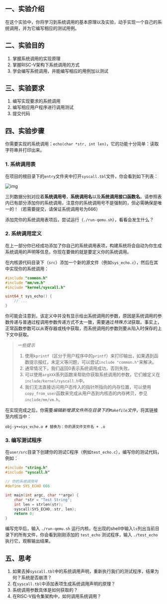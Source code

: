 ## 一、实验介绍

在这个实验中，你将学习到系统调用的基本原理以及实验，动手实现一个自己的系统调用，并为它编写相应的测试用例。

## 二、实验目的

1. 掌握系统调用的实现原理
2. 掌握RISC-V架构下系统调用的方式
3. 学会编写系统调用，并能编写相应的用例加以测试

## 三、实验要求

1. 编写实现要求的系统调用
2. 编写相应用户程序进行调用测试
3. 提交代码

## 四、实验步骤

你需要实现的系统调用：`echo(char *str, int len)`，它的功能十分简单：读取字符串并打印出来。

### 1. 系统调用表

在项目的根目录下的`entry`文件夹中打开`syscall.tbl`文件，你会看到如下列表：

![img](https://hdu-tmp.oss-cn-hangzhou.aliyuncs.com/images/uploads/2023-05-25/MIWNjren9V.png)



三列数据分别对应着**系统调用号**，**系统调用名**以及**系统调用接口函数名**。请参照表内已有部分添加你的系统调用，注意你的系统调用号不是强制的，但必需确保是唯一的！（若需要提交，请保证系统调用号为666）

添加完你的系统调用表项后，尝试运行（`./run-qemu.sh`），看看会发生什么？

### 2. 系统调用定义

在上一部分你已经成功添加了你自己的系统调用表项，构建系统将会自动为你生成系统调用的声明等信息，你现在要做的就是要定义你的系统调用。

在内核源代码目录下（`src`）添加一个新的源文件（例如`sys_echo.c`），然后在其中实现你的系统调用：

```c
#include "common.h"
#include "mm/vm.h"
#include "kernel/syscall.h"

uint64_t sys_echo() {
	// ...
}
```

你可能会注意到，该定义中并没有显示给出系统调用的参数，原因是系统调用的参数传递与普通过程调用参数传递方式不太一致，需要通过*特殊方法*获取。事实上，正常函数参数可以从寄存器或栈中获取，而系统调用的参数则要从陷入时保存的上下文中获取。

> *一些提示*
>
> 1. 使用`kprintf`（区分于用户程序中的`printf`）来打印输出，如果遇到函数提示报红，未定义等问题，可以尝试`include "common.h"`来解决。
> 2. 通常情况下，我们返回0表示系统调用成功，否则失败。
> 3. 可以使用`argXXX`系列函数来帮助你获取系统调用的参数，它们被定义在`include/kernel/syscall.h`中。
> 4. 我们无法直接访问用户态传入的指针所指向的内存位置，可以使用`copy_from_user`函数来完成从用户态到内核态的内存拷贝，参见`include/mm/vm.h`。

在实现完成之后，你需要*编辑新增源文件所在目录下的`Makefile`文件*，将其链接至内核当中：

```shell
obj-y+=sys_echo.o # 替换为：你的源文件文件名 + .o
```

### 3. 编写测试程序

在`user/src`目录下创建你的测试C程序（例如`test_echo.c`），编写你的测试代码，例如：

```c
#include "string.h"
#include "syscall.h"

// 你的系统调用号
#define SYS_ECHO 666

int main(int argc, char **argv) {
	char *str = "Test String";
    int len = strlen(str);
    syscall(SYS_ECHO, str, len);
    return 0; 
}
```

编写完毕后，输入 `./run-qemu.sh` 运行内核，在出现的shell中输入`ls`列出当前目录下的所有文件，你会看到刚刚添加的 `test_echo` 测试程序，输入 `./test_echo` 执行它，观察输出结果。

## 五、思考

1. 如果去掉`syscall.tbl`中的系统调用声明，重新执行我们的测试程序，结果为何？系统是否崩溃？
2. 在`syscall.tbl`中添加表项生成系统调用声明的原理？
3. 系统调用参数具体是如何获取的？
4. 在RISC-V指令集架构中，如何调用系统调用？